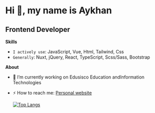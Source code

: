 # Hi 👋, my name is Aykhan

## Frontend Developer

**Skills**

- `I actively use`: JavaScript, Vue, Html, Tailwind, Css
- `Generally`: Nuxt, jQuery, React, TypeScript, Scss/Sass, Bootstrap



**About**
+ 🔭 I’m currently working on Edusisco Education andInformation Technologies
+ ⚡ How to reach me: [Personal website](https://ayxansadiqov.github.io/aykhan-sadigov/)




  [![Top Langs](https://github-readme-stats.vercel.app/api/top-langs/?username=anuraghazra&layout=donut)](https://github.com/anuraghazra/github-readme-stats)

  

